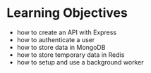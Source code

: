 # Learning Objectives

* how to create an API with Express
* how to authenticate a user
* how to store data in MongoDB
* how to store temporary data in Redis
* how to setup and use a background worker